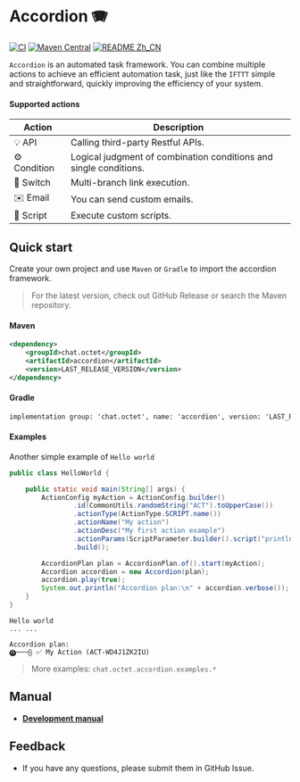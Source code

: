 # Accordion 🪗

[![CI](https://github.com/eoctet/accordion/actions/workflows/maven_build_deploy.yml/badge.svg)](https://github.com/eoctet/accordion/actions/workflows/maven_build_deploy.yml)
[![Maven Central](https://img.shields.io/maven-central/v/chat.octet/accordion?color=orange)](https://mvnrepository.com/artifact/chat.octet/accordion)
[![README Zh_CN](https://img.shields.io/badge/Lang-中文-red)](./README.Zh_CN.md)

`Accordion` is an automated task framework. You can combine multiple actions to achieve an efficient automation task, just like the `IFTTT` simple and straightforward, quickly improving the efficiency of your system.

#### Supported actions

| Action       | Description                                                      |
|--------------|------------------------------------------------------------------|
| 💡 API       | Calling third-party Restful APIs.                                |
| ⚙️ Condition | Logical judgment of combination conditions and single conditions. |
| 🔗 Switch    | Multi-branch link execution.                                     |
| ✉️ Email     | You can send custom emails.                                                    |
| 📝 Script    | Execute custom scripts.                                                   |


## Quick start

Create your own project and use `Maven` or `Gradle` to import the accordion framework.

> For the latest version, check out GitHub Release or search the Maven repository.

#### Maven

```xml
<dependency>
    <groupId>chat.octet</groupId>
    <artifactId>accordion</artifactId>
    <version>LAST_RELEASE_VERSION</version>
</dependency>
```

#### Gradle
```txt
implementation group: 'chat.octet', name: 'accordion', version: 'LAST_RELEASE_VERSION'
```

#### Examples

Another simple example of `Hello world`

```java
public class HelloWorld {

    public static void main(String[] args) {
        ActionConfig myAction = ActionConfig.builder()
                .id(CommonUtils.randomString("ACT").toUpperCase())
                .actionType(ActionType.SCRIPT.name())
                .actionName("My action")
                .actionDesc("My first action example")
                .actionParams(ScriptParameter.builder().script("println('Hello world')").build())
                .build();

        AccordionPlan plan = AccordionPlan.of().start(myAction);
        Accordion accordion = new Accordion(plan);
        accordion.play(true);
        System.out.println("Accordion plan:\n" + accordion.verbose());
    }
}
```


```text
Hello world
... ...

Accordion plan:
🅞───⨀ ✅ My Action (ACT-WD4J1ZK2IU)
```

> More examples: `chat.octet.accordion.examples.*`


## Manual

- __[Development manual](https://github.com/eoctet/accordion/wiki/使用手册)__


## Feedback

- If you have any questions, please submit them in GitHub Issue.